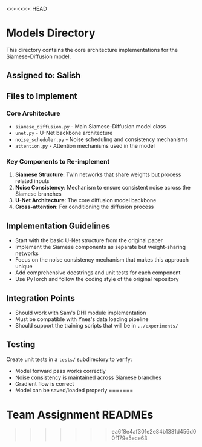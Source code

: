 <<<<<<< HEAD
# Models Directory

This directory contains the core architecture implementations for the Siamese-Diffusion model.

## Assigned to: Salish

## Files to Implement

### Core Architecture
- `siamese_diffusion.py` - Main Siamese-Diffusion model class
- `unet.py` - U-Net backbone architecture
- `noise_scheduler.py` - Noise scheduling and consistency mechanisms
- `attention.py` - Attention mechanisms used in the model

### Key Components to Re-implement
1. **Siamese Structure**: Twin networks that share weights but process related inputs
2. **Noise Consistency**: Mechanism to ensure consistent noise across the Siamese branches
3. **U-Net Architecture**: The core diffusion model backbone
4. **Cross-attention**: For conditioning the diffusion process

## Implementation Guidelines
- Start with the basic U-Net structure from the original paper
- Implement the Siamese components as separate but weight-sharing networks
- Focus on the noise consistency mechanism that makes this approach unique
- Add comprehensive docstrings and unit tests for each component
- Use PyTorch and follow the coding style of the original repository

## Integration Points
- Should work with Sam's DHI module implementation
- Must be compatible with Ynes's data loading pipeline
- Should support the training scripts that will be in `../experiments/`

## Testing
Create unit tests in a `tests/` subdirectory to verify:
- Model forward pass works correctly
- Noise consistency is maintained across Siamese branches
- Gradient flow is correct
- Model can be saved/loaded properly 
=======
# Team Assignment READMEs
>>>>>>> ea6f8e4af301e2e84b1381d456d00f179e5ece63
